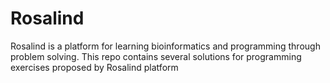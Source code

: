 Rosalind
========

Rosalind is a platform for learning bioinformatics and programming through problem solving. This repo contains several solutions for programming exercises proposed by Rosalind platform
